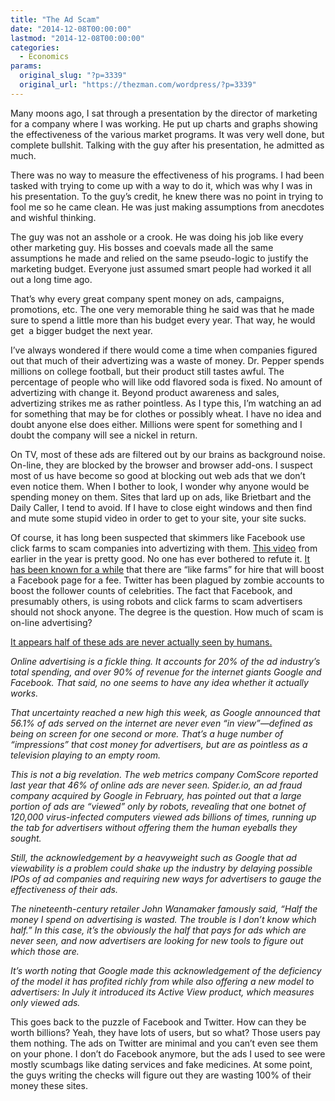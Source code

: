 ```yaml
---
title: "The Ad Scam"
date: "2014-12-08T00:00:00"
lastmod: "2014-12-08T00:00:00"
categories:
  - Economics
params:
  original_slug: "?p=3339"
  original_url: "https://thezman.com/wordpress/?p=3339"
---
```


Many moons ago, I sat through a presentation by the director of
marketing for a company where I was working. He put up charts and graphs
showing the effectiveness of the various market programs. It was very
well done, but complete bullshit. Talking with the guy after his
presentation, he admitted as much.

There was no way to measure the effectiveness of his programs. I had
been tasked with trying to come up with a way to do it, which was why I
was in his presentation. To the guy’s credit, he knew there was no point
in trying to fool me so he came clean. He was just making assumptions
from anecdotes and wishful thinking.

The guy was not an asshole or a crook. He was doing his job like every
other marketing guy. His bosses and coevals made all the same
assumptions he made and relied on the same pseudo-logic to justify the
marketing budget. Everyone just assumed smart people had worked it all
out a long time ago.

That’s why every great company spent money on ads, campaigns,
promotions, etc. The one very memorable thing he said was that he made
sure to spend a little more than his budget every year. That way, he
would get  a bigger budget the next year.

I’ve always wondered if there would come a time when companies figured
out that much of their advertizing was a waste of money. Dr. Pepper
spends millions on college football, but their product still tastes
awful. The percentage of people who will like odd flavored soda is
fixed. No amount of advertizing with change it. Beyond product awareness
and sales, advertizing strikes me as rather pointless. As I type this,
I’m watching an ad for something that may be for clothes or possibly
wheat. I have no idea and doubt anyone else does either. Millions were
spent for something and I doubt the company will see a nickel in return.

On TV, most of these ads are filtered out by our brains as background
noise. On-line, they are blocked by the browser and browser add-ons. I
suspect most of us have become so good at blocking out web ads that we
don’t even notice them. When I bother to look, I wonder why anyone would
be spending money on them. Sites that lard up on ads, like Brietbart and
the Daily Caller, I tend to avoid. If I have to close eight windows and
then find and mute some stupid video in order to get to your site, your
site sucks.

Of course, it has long been suspected that skimmers like Facebook use
click farms to scam companies into advertizing with them.
<a href="https://www.youtube.com/watch?v=oVfHeWTKjag" rel="noopener"
target="_blank">This video</a> from earlier in the year is pretty good.
No one has ever bothered to refute it. <a
href="http://www.theguardian.com/technology/2013/aug/02/click-farms-appearance-online-popularity"
rel="noopener" target="_blank">It has been known for a while</a> that
there are “like farms” for hire that will boost a Facebook page for a
fee. Twitter has been plagued by zombie accounts to boost the follower
counts of celebrities. The fact that Facebook, and presumably others, is
using robots and click farms to scam advertisers should not shock
anyone. The degree is the question. How much of scam is on-line
advertising?

<a
href="http://qz.com/307204/google-admits-that-advertisers-wasted-their-money-on-more-than-half-of-internet-ads/"
rel="noopener" target="_blank">It appears half of these ads are never
actually seen by humans.</a>

*<span class="anno-span">Online advertising is a fickle thing. It
accounts for 20% of the ad industry’s total spending, and over 90% of
revenue for the internet giants Google and Facebook. That said, no one
seems to have any idea whether it actually works.</span>*

*<span class="anno-span">That uncertainty reached a new high this week,
as Google announced that 56.1% of ads served on the internet are never
even “in view”—defined as being on screen for one second or more. That’s
a huge number of “impressions” that cost money for advertisers, but are
as pointless as a television playing to an empty room.</span>*

*<span class="anno-span">This is not a big revelation. The web metrics
company ComScore reported last year that 46% of online ads are never
seen. Spider.io, an ad fraud company acquired by Google in February, has
pointed out that a large portion of ads are “viewed” only by robots,
revealing that one botnet of 120,000 virus-infected computers viewed ads
billions of times, running up the tab for advertisers without offering
them the human eyeballs they sought.</span>*

*<span class="anno-span">Still, the acknowledgement by a heavyweight
such as Google that ad viewability is a problem could shake up the
industry by delaying possible IPOs of ad companies and
requiring new ways for advertisers to gauge the effectiveness of their
ads.</span>*

*<span class="anno-span">The nineteenth-century retailer John Wanamaker
famously said, “Half the money I spend on advertising is wasted. The
trouble is I don’t know which half.” In this case, it’s the obviously
the half that pays for ads which are never seen, and now advertisers are
looking for new tools to figure out which those are.</span>*

*<span class="anno-span">It’s worth noting that Google made this
acknowledgement of the deficiency of the model it has profited richly
from while also offering a new model to advertisers: In July it
introduced its Active View product, which measures only viewed
ads.</span>*

This goes back to the puzzle of Facebook and Twitter. How can they be
worth billions? Yeah, they have lots of users, but so what? Those users
pay them nothing. The ads on Twitter are minimal and you can’t even see
them on your phone. I don’t do Facebook anymore, but the ads I used to
see were mostly scumbags like dating services and fake medicines. At
some point, the guys writing the checks will figure out they are wasting
100% of their money these sites.
